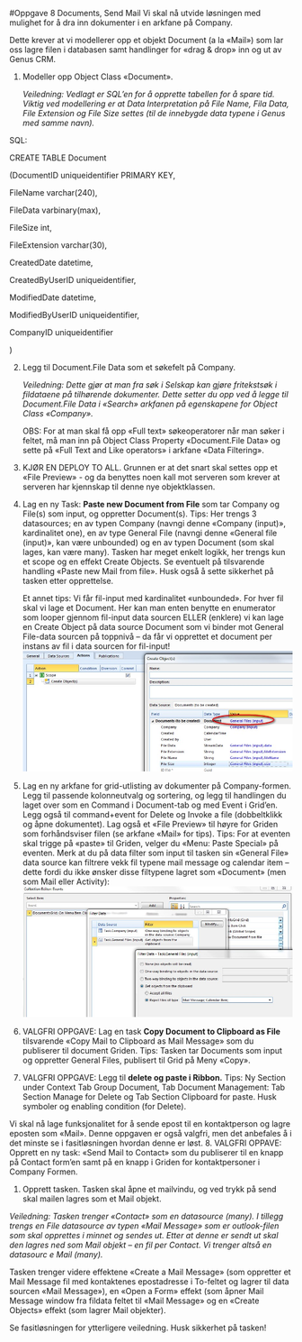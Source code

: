 #Oppgave 8 Documents, Send Mail
Vi skal nå utvide løsningen med mulighet for å dra inn dokumenter i en arkfane på Company. 

Dette krever at vi modellerer opp et objekt Document (a la «Mail») som lar oss lagre filen i databasen samt handlinger for «drag & drop» inn og ut av Genus CRM.

1. Modeller opp Object Class «Document».

   *Veiledning: Vedlagt er SQL’en for å opprette tabellen for å spare tid. Viktig ved modellering er at Data Interpretation på File Name, Fila Data, File Extension og File Size settes (til de innebygde data typene i Genus med samme navn).*

  SQL: 

  CREATE TABLE Document

  (DocumentID uniqueidentifier PRIMARY KEY,

  FileName varchar(240), 

  FileData varbinary(max), 

  FileSize int, 

  FileExtension varchar(30), 

  CreatedDate datetime, 

  CreatedByUserID uniqueidentifier, 

  ModifiedDate datetime, 

  ModifiedByUserID uniqueidentifier, 

  CompanyID uniqueidentifier

  )

2. Legg til Document.File Data som et søkefelt på Company.

   *Veiledning: Dette gjør at man fra søk i Selskap kan gjøre fritekstsøk i fildataene på tilhørende dokumenter. Dette setter du opp ved å legge til Document.File Data i «Search» arkfanen på egenskapene for Object Class «Company».*

   OBS: For at man skal få opp «Full text» søkeoperatorer når man søker i feltet, må man inn på Object Class Property «Document.File Data» og sette på «Full Text and Like operators» i arkfane «Data Filtering».

3. KJØR EN DEPLOY TO ALL. Grunnen er at det snart skal settes opp et «File Preview» - og da benyttes noen kall mot serveren som krever at serveren har kjennskap til denne nye objektklassen.
4. Lag en ny Task: **Paste new Document from File** som tar Company og File(s) som input, og oppretter Document(s).
   Tips: Her trengs 3 datasources; en av typen Company (navngi denne «Company (input)», kardinalitet one), en av type General File (navngi denne «General file (input)», kan være unbounded) og en av typen Document (som skal lages, kan være many). Tasken har meget enkelt logikk, her trengs kun et scope og en effekt Create Objects. Se eventuelt på tilsvarende handling «Paste new Mail from file». Husk også å sette sikkerhet på tasken etter opprettelse.

   Et annet tips: Vi får fil-input med kardinalitet «unbounded». For hver fil skal vi lage et Document. Her kan man enten benytte en enumerator som looper gjennom fil-input data sourcen ELLER (enklere) vi kan lage en Create Object på data source Document som vi binder mot General File-data sourcen på toppnivå – da får vi opprettet et document per instans av fil i data sourcen for fil-input!
  ![oppg8fig1.JPG](media/oppg8fig1.JPG)
5. Lag en ny arkfane for grid-utlisting av dokumenter på Company-formen. Legg til passende kolonneutvalg og sortering, og legg til handlingen du laget over som en Command i Document-tab og med Event i Grid’en. Legg også til command+event for Delete og Invoke a file (dobbeltklikk og åpne dokumentet). 
   Lag også et «File Preview» til høyre for Griden som forhåndsviser filen (se arkfane «Mail» for tips).
   Tips: For at eventen skal trigge på «paste» til Griden, velger du «Menu: Paste Special» på eventen. Merk at du på data filter som input til tasken sin «General File» data source kan filtrere vekk fil typene mail message og calendar item – dette fordi du ikke ønsker disse filtypene lagret som «Document» (men som Mail eller Activity):
  ![oppg8fig2.JPG](media/oppg8fig2.JPG)
6. VALGFRI OPPGAVE: Lag en task **Copy Document to Clipboard as File** tilsvarende «Copy Mail to Clipboard as Mail Message» som du publiserer til document Griden. 
   Tips: Tasken tar Documents som input og oppretter General Files, publisert til Grid på Meny «Copy».
7. VALGFRI OPPGAVE: Legg til **delete og paste i Ribbon.**
   Tips: Ny Section under Context Tab Group Document, Tab Document Management: Tab Section Manage for Delete og Tab Section Clipboard for paste. Husk symboler og enabling condition (for Delete).

Vi skal nå lage funksjonalitet for å sende epost til en kontaktperson og lagre eposten som «Mail». Denne oppgaven er også valgfri, men det anbefales å i det minste se i fasitløsningen hvordan denne er løst.
8. VALGFRI OPPAVE: Opprett en ny task: «Send Mail to Contact» som du publiserer til en knapp på Contact form’en samt på en knapp i Griden for kontaktpersoner i Company Formen. 
   1. Opprett tasken. Tasken skal åpne et mailvindu, og ved trykk på send skal mailen lagres som et Mail objekt.
  
   *Veiledning: Tasken trenger «Contact» som en datasource (many). I tillegg trengs en File datasource av typen «Mail Message» som er outlook-filen som skal opprettes i minnet og sendes ut. Etter at denne er sendt ut skal den lagres ned som Mail objekt – en fil per Contact. Vi trenger altså en datasourc e Mail (many).*
  
   Tasken trenger videre effektene «Create a Mail Message» (som oppretter et Mail Message fil med kontaktenes epostadresse i To-feltet og lagrer til data sourcen «Mail Message»), en «Open a Form» effekt (som åpner Mail Message window fra fildata feltet til «Mail Message» og en «Create Objects» effekt (som lagrer Mail objekter).
  
   Se fasitløsningen for ytterligere veiledning. Husk sikkerhet på tasken!
